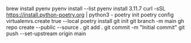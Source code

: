 brew install pyenv
pyenv install --list
pyenv install 3.11.7
curl -sSL https://install.python-poetry.org | python3 -
poetry init
poetry config virtualenvs.create true --local
poetry install
git init
git branch -m main
gh repo create --public --source .
git add .
git commit -m "Initial commit"
git push --set-upstream origin main